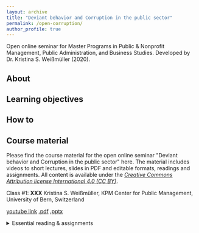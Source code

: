 ```yaml
---
layout: archive
title: "Deviant behavior and Corruption in the public sector"
permalink: /open-corruption/
author_profile: true
---
```


Open online seminar for Master Programs in Public & Nonprofit Management, Public Administration, and Business Studies. Developed by Dr. Kristina S. Weißmüller (2020).



About
--------

Learning objectives
--------


How to
--------

Course material
--------

Please find the course material for the open online seminar "Deviant behavior and Corruption in the public sector" here. The material includes videos to short lectures, slides in PDF and editable formats, readings and assignments. All content is available under the *[Creative Commons Attribution license International 4.0 (CC BY)](https://www.wiwiss.fu-berlin.de/forschung/organized-creativity/index.html)*. 

Class #1: **XXX**
Kristina S. Weißmüller, KPM Center for Public Management, University of Bern, Switzerland

[youtube link](https://xxx.com)
[.pdf](https://xxx.com)
[.pptx](https://xxx.com)
<details><summary>Essential reading & assignments</summary>
XXX
XXX
</details>










